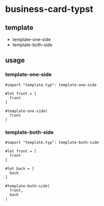 # business-card-typst

## template

- template-one-side
- template-both-side

## usage

### template-one-side

```typst
#import "template.typ": template-one-side

#let front = [
  front
]

#template-one-side(
  front
)
```

### template-both-side

```typst
#import "template.typ": template-both-side

#let front = [
  front
]

#let back = [
  back
]

#template-both-side(
  front,
  back
)
```